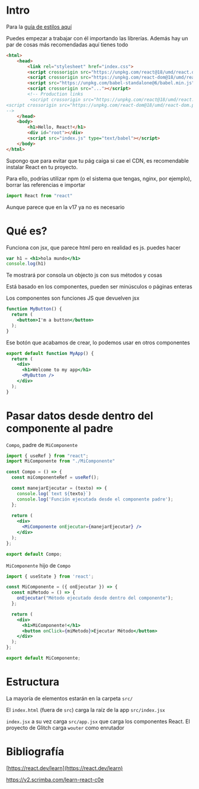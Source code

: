 # Intro

Para la [guía de estilos aquí](https://sites.google.com/view/wikijavi/inform%C3%A1tica/lenguajes-de-programaci%C3%B3n/web-development/react/gu%C3%ADa-estilos-react?authuser=0)

Puedes empezar a trabajar con él importando las librerías. Además hay un par de cosas más recomendadas aquí tienes todo

```html
<html>
    <head>
        <link rel="stylesheet" href="index.css">
        <script crossorigin src="https://unpkg.com/react@18/umd/react.development.js"></script>
        <script crossorigin src="https://unpkg.com/react-dom@18/umd/react-dom.development.js"></script>
        <script src="https://unpkg.com/babel-standalone@6/babel.min.js"></script>
        <script crossorigin src="..."></script>
        <!-- Production links
         <script crossorigin src="https://unpkg.com/react@18/umd/react.production.min.js"></script>
<script crossorigin src="https://unpkg.com/react-dom@18/umd/react-dom.production.min.js"></script>
-->
    </head>
    <body>
        <h1>Hello, React!</h1>
        <div id="root"></div>
        <script src="index.js" type="text/babel"></script>
    </body>
</html>
```

Supongo que para evitar que tu pág caiga si cae el CDN, es recomendable instalar React en tu proyecto. 

Para ello, podrías utilizar npm (o el sistema que tengas, nginx, por ejemplo), borrar las referencias e importar 

```js
import React from "react"
```

Aunque parece que en la v17 ya no es necesario 
# Qué es?

Funciona con jsx, que parece html pero en realidad es js. puedes hacer 

```jsx
var h1 = <h1>hola mundo</h1>
console.log(h1)
```


Te mostrará por consola un objecto js con sus métodos y cosas

Está basado en los componentes, pueden ser minúsculos o páginas enteras

Los componentes son funciones JS que devuelven jsx

```jsx
function MyButton() {
  return (
    <button>I'm a button</button>
  );
}
```

Ese botón que acabamos de crear, lo podemos usar en otros componentes

```jsx
export default function MyApp() {
  return (
    <div>
      <h1>Welcome to my app</h1>
      <MyButton />
    </div>
  );
}
```
# Pasar datos desde dentro del componente al padre

`Compo`, padre de `MiComponente`
```jsx
import { useRef } from "react";
import MiComponente from "./MiComponente"

const Compo = () => {
  const miComponenteRef = useRef();

  const manejarEjecutar = (texto) => {
    console.log(`text ${texto}`)
    console.log('Función ejecutada desde el componente padre');
  };
  
  return (
    <div>
      <MiComponente onEjecutar={manejarEjecutar} />
    </div>
  );
};

export default Compo;
```

`MiComponente` hijo de `Compo`
```jsx
import { useState } from 'react';

const MiComponente = ({ onEjecutar }) => {
  const miMetodo = () => {
    onEjecutar("Método ejecutado desde dentro del componente");
  };

  return (
    <div>
      <h1>MiComponente!</h1>
      <button onClick={miMetodo}>Ejecutar Método</button>
    </div>
  );
};

export default MiComponente;
```

# Estructura

La mayoría de elementos estarán en la carpeta `src/`

El `index.html` (fuera de `src`) carga la raíz de la app `src/index.jsx`

`index.jsx` a su vez carga `src/app.jsx` que carga los componentes React. El proyecto de Glitch carga `wouter` como enrutador

# Bibliografía

[https://react.dev/learn](https://react.dev/learn)

https://v2.scrimba.com/learn-react-c0e 
